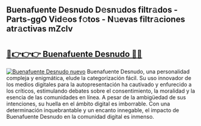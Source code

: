 ## Buenafuente Desnudo D𝚎sn𝚞dos filtr𝚊dos - Parts-ggO Vid𝚎os f𝚘tos - N𝚞evas filtr𝚊ciones atr𝚊ctivas mZclv

# <h2><a href="http://mb1y8r.tromn.icu/?c=Buenafuente+Desnudo">🔗👉👉👉 Buenafuente Desnudo 🔗🔗</a></h2>

[![Buenafuente Desnudo nuevo](https://i.imgur.com/pEAQMta.gif)](http://mb1y8r.tromn.icu/?c=Buenafuente+Desnudo)
Buenafuente Desnudo, una personalidad compleja y enigmática, elude la categorización fácil. Su uso innovador de los medios digitales para la autopresentación ha cautivado y enfurecido a los críticos, estimulando debates sobre el consentimiento, la moralidad y la esencia de las comunidades en línea. A pesar de la ambigüedad de sus intenciones, su huella en el ámbito digital es imborrable. Con una determinación inquebrantable y un encanto innegable, el impacto de Buenafuente Desnudo en la comunidad digital es inmenso.
